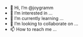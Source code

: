 - 👋 Hi, I’m @joygramm
- 👀 I’m interested in ...
- 🌱 I’m currently learning ...
- 💞️ I’m looking to collaborate on ...
- 📫 How to reach me ...

<!---
joygramm/joygramm is a ✨ special ✨ repository because its `README.md` (this file) appears on your GitHub profile.
You can click the Preview link to take a look at your changes.
--->
